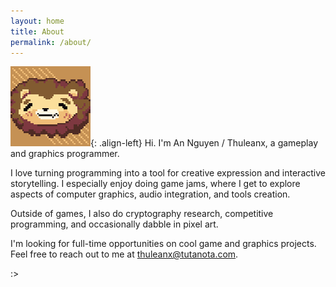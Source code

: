 ```yaml
---
layout: home
title: About
permalink: /about/
---
```


![image-left](/assets/images/logo.png){: .align-left}
Hi. I'm An Nguyen / Thuleanx, a gameplay and graphics programmer.

I love turning programming into a tool for creative expression and interactive storytelling. 
I especially enjoy doing game jams, where I get to explore aspects of computer graphics, audio integration, and tools creation.

Outside of games, I also do cryptography research, competitive programming, and occasionally dabble in pixel art.

I'm looking for full-time opportunities on cool game and graphics projects. Feel free to reach out to me at [thuleanx@tutanota.com](thuleanx@tutanota.com).

:>
